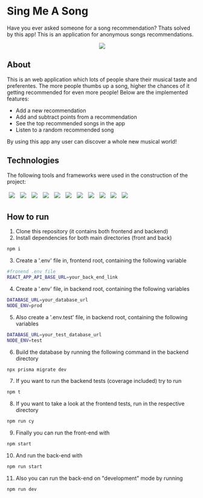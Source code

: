 # Sing Me A Song

Have you ever asked someone for a song recommendation? Thats solved by this app! This is an application for anonymous songs recommendations.
<p align="center">
  <img src="/public/assets/sing-me-a-song.mp4" />
</p>

## About

This is an web application which lots of people share their musical taste and preferentes. The more people thumbs up a song, higher the chances of it getting recommended for even more people!
Below are the implemented features:

- Add a new recommendation
- Add and subtract points from a recommendation
- See the top recommended songs in the app
- Listen to a random recommended song

By using this app any user can discover a whole new musical world!

## Technologies
The following tools and frameworks were used in the construction of the project:<br>
<p>
  <img style='margin: 5px;' src='https://img.shields.io/badge/styled-components%20-%2320232a.svg?&style=for-the-badge&color=b8679e&logo=styled-components&logoColor=%3a3a3a'>
  <img style='margin: 5px;' src='https://img.shields.io/badge/axios%20-%2320232a.svg?&style=for-the-badge&color=informational'>
  <img style='margin: 5px;' src="https://img.shields.io/badge/react-app%20-%2320232a.svg?&style=for-the-badge&color=60ddf9&logo=react&logoColor=%2361DAFB"/>
  <img style='margin: 5px;' src="https://img.shields.io/badge/react_route%20-%2320232a.svg?&style=for-the-badge&logo=react&logoColor=%2361DAFB"/>
  <img style='margin: 5px;' src='https://img.shields.io/badge/react-icons%20-%2320232a.svg?&style=for-the-badge&color=f28dc7&logo=react-icons&logoColor=%2361DAFB'>
  <img style='margin: 5px;' src='https://img.shields.io/badge/cypress%20-%2320232a.svg?&style=for-the-badge&color=orange'>
  <img style='margin: 5px;' src='https://img.shields.io/badge/prisma%20-%2320232a.svg?&style=for-the-badge&color=blueviolet'>
  <img style='margin: 5px;' src='https://img.shields.io/badge/typescript%20-%2320232a.svg?&style=for-the-badge&color=blue'>
  <img style='margin: 5px;' src='https://img.shields.io/badge/supertest%20-%2320232a.svg?&style=for-the-badge&color=green'>
  <img style='margin: 5px;' src='https://img.shields.io/badge/jest%20-%2320232a.svg?&style=for-the-badge&color=red'>
  <img style='margin: 5px;' src='https://img.shields.io/badge/joi%20-%2320232a.svg?&style=for-the-badge&color=critical'>
</p>

## How to run

1. Clone this repository (it contains both frontend and backend)
2. Install dependencies for both main directories (front and back)
```bash
npm i
```
3. Create a '.env' file in, frontend root, containing the following variable
```bash
#fronend .env file
REACT_APP_API_BASE_URL=your_back_end_link
```
4. Create a '.env' file, in backend root, containing the following variables
```bash
DATABASE_URL=your_database_url
NODE_ENV=prod
```
5. Also create a '.env.test' file, in backend root, containing the following variables
```bash
DATABASE_URL=your_test_database_url
NODE_ENV=test
```
6. Build the database by running the following command in the backend directory
```bash
npx prisma migrate dev
```
7. If you want to run the backend tests (coverage included) try to run 
```bash
npm t
```
8. If you want to take a look at the frontend tests, run in the respective directory
```bash
npm run cy
```
9. Finally you can run the front-end with
```bash
npm start
```
10. And run the back-end with
```bash
npm run start
```
11. Also you can run the back-end on "development" mode by running
```bash
npm run dev
```
